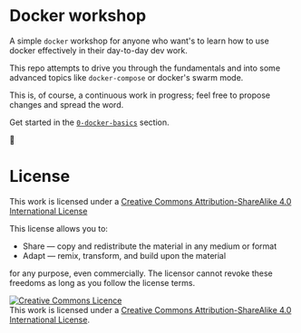 # Docker workshop

A simple `docker` workshop for anyone who want's to learn how to use docker effectively in their day-to-day dev work.

This repo attempts to drive you through the fundamentals and into some advanced topics like `docker-compose` or docker's swarm mode.

This is, of course, a continuous work in progress; feel free to propose changes and spread the word.

Get started in the [`0-docker-basics`](https://github.com/gvilarino/docker-workshop/tree/master/0-docker-basics) section.

🐳

# License

This work is licensed under a [Creative Commons Attribution-ShareAlike 4.0 International License](http://creativecommons.org/licenses/by-sa/4.0/)

This license allows you to:

* Share — copy and redistribute the material in any medium or format
* Adapt — remix, transform, and build upon the material

for any purpose, even commercially.
The licensor cannot revoke these freedoms as long as you follow the license terms.

<a rel="license" href="http://creativecommons.org/licenses/by-sa/4.0/"><img alt="Creative Commons Licence" style="border-width:0" src="https://i.creativecommons.org/l/by-sa/4.0/88x31.png" /></a><br />This work is licensed under a <a rel="license" href="http://creativecommons.org/licenses/by-sa/4.0/">Creative Commons Attribution-ShareAlike 4.0 International License</a>.
